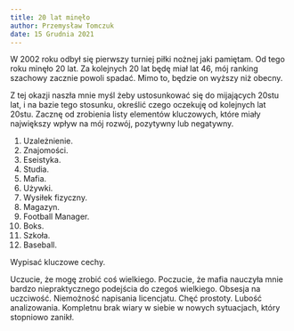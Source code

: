 ```yaml
---
title: 20 lat minęło
author: Przemysław Tomczuk
date: 15 Grudnia 2021
---
```

W 2002 roku odbył się pierwszy turniej piłki nożnej jaki pamiętam. Od tego roku minęło 20 lat. Za kolejnych 20 lat będę miał lat 46, mój ranking szachowy zacznie powoli spadać. Mimo to, będzie on wyższy niż obecny. 

Z tej okazji naszła mnie myśl żeby ustosunkować się do mijających 20stu lat, i na bazie tego stosunku, określić czego oczekuję od kolejnych lat 20stu. Zacznę od zrobienia listy elementów kluczowych, które miały największy wpływ na mój rozwój, pozytywny lub negatywny. 

1. Uzależnienie.
2. Znajomości.
3. Eseistyka.
4. Studia.
5. Mafia.
6. Używki.
7. Wysiłek fizyczny.
8. Magazyn.
9. Football Manager. 
10. Boks.
11. Szkoła.
12. Baseball.

Wypisać kluczowe cechy.
 
 Uczucie, że mogę zrobić coś wielkiego.
Poczucie, że mafia nauczyła mnie bardzo niepraktycznego podejścia do czegoś wielkiego.
Obsesja na uczciwość.
Niemożność napisania licencjatu.
Chęć prostoty.
Lubość analizowania.
Kompletnu brak wiary w siebie w nowych sytuacjach, który stopniowo zanikł.
